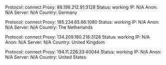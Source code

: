 Protocol: connect
Proxy: 88.198.212.91:3128
Status: working
IP: N/A
Anon: N/A
Server: N/A
Country: Germany

Protocol: connect
Proxy: 185.234.65.66:1080
Status: working
IP: N/A
Anon: N/A
Server: N/A
Country: The Netherlands

Protocol: connect
Proxy: 134.209.180.218:3128
Status: working
IP: N/A
Anon: N/A
Server: N/A
Country: United Kingdom

Protocol: connect
Proxy: 194.11.226.33:40044
Status: working
IP: N/A
Anon: N/A
Server: N/A
Country: United States

